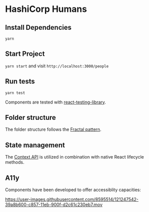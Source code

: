 # HashiCorp Humans

## Install Dependencies

`yarn`

## Start Project

`yarn start` and visit `http://localhost:3000/people`

## Run tests

`yarn test`

Components are tested with [react-testing-library](https://testing-library.com/docs/react-testing-library/intro/).

## Folder structure

The folder structure follows the [Fractal pattern](https://hackernoon.com/fractal-a-react-app-structure-for-infinite-scale-4dab943092af).

## State management

The [Context API](https://reactjs.org/docs/context.html) is utilized in combination with native React lifecycle methods.

## A11y

Components have been developed to offer accessiblity capacities:

https://user-images.githubusercontent.com/8595514/121247542-39a8b600-c857-11eb-900f-d2c61c230eb7.mov
